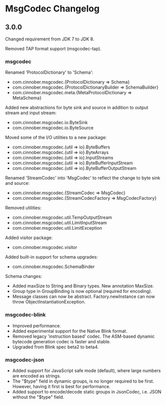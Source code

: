 # MsgCodec Changelog

## 3.0.0

Changed requirement from JDK 7 to JDK 8.

Removed TAP format support (msgcodec-tap).

### msgcodec
Renamed 'ProtocolDictionary' to 'Schema':

 - com.cinnober.msgcodec.{ProtocolDictionary => Schema}
 - com.cinnober.msgcodec.{ProtocolDictionaryBuilder => SchemaBuilder}
 - com.cinnober.msgcodec.meta.{MetaProtocolDictionary => MetaSchema}

Added new abstractions for byte sink and source in addition to
output stream and input stream:

 - com.cinnober.msgcodec.io.ByteSink
 - com.cinnober.msgcodec.io.ByteSource

Moved some of the I/O utilities to a new package:

 - com.cinnober.msgcodec.{util => io}.ByteBuffers
 - com.cinnober.msgcodec.{util => io}.ByteArrays
 - com.cinnober.msgcodec.{util => io}.InputStreams
 - com.cinnober.msgcodec.{util => io}.ByteBufferInputStream
 - com.cinnober.msgcodec.{util => io}.ByteBufferOutputStream

Renamed 'StreamCodec' into 'MsgCodec' to reflect the change
to byte sink and source:

 - com.cinnober.msgcodec.{StreamCodec => MsgCodec}
 - com.cinnober.msgcodec.{StreamCodecFactory => MsgCodecFactory}

Removed utilities:

 - com.cinnober.msgcodec.util.TempOutputStream
 - com.cinnober.msgcodec.util.LimitInputStream
 - com.cinnober.msgcodec.util.LimitException
 
Added visitor package:

 - com.cinnober.msgcodec.visitor

Added built-in support for schema upgrades:

 - com.cinnober.msgcodec.SchemaBinder

Schema changes:

 - Added maxSize to String and Binary types. New annotation MaxSize.
 - Group type in GroupBinding is now optional (required for encoding).
 - Message classes can now be abstract. Factory.newInstance can now throw ObjectInstantiationException.

### msgcodec-blink

 - Improved performance.
 - Added experimental support for the Native Blink format.
 - Removed legacy 'instruction based' codec. The ASM-based dynamic bytecode generation codec is faster and stable.
 - Upgraded from Blink spec beta2 to beta4.

### msgcodec-json

 - Added support for JavaScript safe mode (default), where large numbers are encoded as strings.
 - The "$type" field in dynamic groups, is no longer required to be first. However, having it first is best for performance.
 - Added support to encode/decode static groups in JsonCodec, i.e. JSON without the "$type" field.
